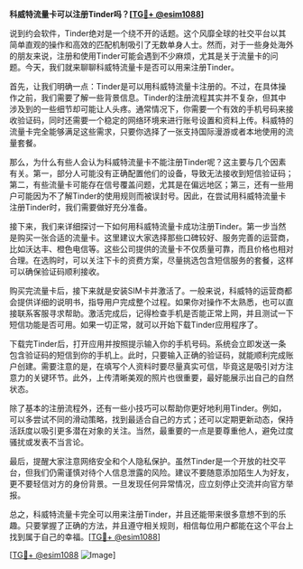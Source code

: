 **科威特流量卡可以注册Tinder吗？[[TG💪+ @esim1088](https://t.me/s/esim1088)]**

说到约会软件，Tinder绝对是一个绕不开的话题。这个风靡全球的社交平台以其简单直观的操作和高效的匹配机制吸引了无数单身人士。然而，对于一些身处海外的朋友来说，注册和使用Tinder可能会遇到不少麻烦，尤其是关于流量卡的问题。今天，我们就来聊聊科威特流量卡是否可以用来注册Tinder。

首先，让我们明确一点：Tinder是可以用科威特流量卡注册的。不过，在具体操作之前，我们需要了解一些背景信息。Tinder的注册流程其实并不复杂，但其中涉及到的一些细节却可能让人头疼。通常情况下，你需要一个有效的手机号码来接收验证码，同时还需要一个稳定的网络环境来进行账号设置和资料上传。科威特的流量卡完全能够满足这些需求，只要你选择了一张支持国际漫游或者本地使用的流量套餐。

那么，为什么有些人会认为科威特流量卡不能注册Tinder呢？这主要与几个因素有关。第一，部分人可能没有正确配置他们的设备，导致无法接收到短信验证码；第二，有些流量卡可能存在信号覆盖问题，尤其是在偏远地区；第三，还有一些用户可能因为不了解Tinder的使用规则而被误封号。因此，在尝试用科威特流量卡注册Tinder时，我们需要做好充分准备。

接下来，我们来详细探讨一下如何用科威特流量卡成功注册Tinder。第一步当然是购买一张合适的流量卡。这里建议大家选择那些口碑较好、服务完善的运营商，比如沃达丰、橙色电信等。这些公司提供的流量卡不仅质量可靠，而且价格也相对合理。在选购时，可以关注下卡的资费方案，尽量挑选包含短信服务的套餐，这样可以确保验证码顺利接收。

购买完流量卡后，接下来就是安装SIM卡并激活了。一般来说，科威特的运营商都会提供详细的说明书，指导用户完成整个过程。如果你对操作不太熟悉，也可以直接联系客服寻求帮助。激活完成后，记得检查手机是否能正常上网，并且测试一下短信功能是否可用。如果一切正常，就可以开始下载Tinder应用程序了。

下载完Tinder后，打开应用并按照提示输入你的手机号码。系统会立即发送一条包含验证码的短信到你的手机上。此时，只要输入正确的验证码，就能顺利完成账户创建。需要注意的是，在填写个人资料时要尽量真实可信，毕竟这是吸引对方注意力的关键环节。此外，上传清晰美观的照片也很重要，最好能展示出自己的自然状态。

除了基本的注册流程外，还有一些小技巧可以帮助你更好地利用Tinder。例如，可以多尝试不同的滑动策略，找到最适合自己的方式；还可以定期更新动态，保持活跃度以吸引更多潜在对象的关注。当然，最重要的一点是要尊重他人，避免过度骚扰或发表不当言论。

最后，提醒大家注意网络安全和个人隐私保护。虽然Tinder是一个开放的社交平台，但我们仍需谨慎对待个人信息泄露的风险。建议不要随意添加陌生人为好友，更不要轻信对方的身份背景。一旦发现任何异常情况，应立刻停止交流并向官方举报。

总之，科威特流量卡完全可以用来注册Tinder，并且还能带来很多意想不到的乐趣。只要掌握了正确的方法，并且遵守相关规则，相信每位用户都能在这个平台上找到属于自己的幸福。[[TG💪+ @esim1088](https://t.me/s/esim1088)]

[[TG💪+ @esim1088](https://t.me/s/esim1088) ![Image](https://i.postimg.cc/4NQfJmqS/Snipaste-2025-05-13-00-14-12.png)]